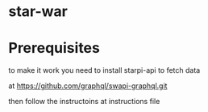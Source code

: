 # star-war

# Prerequisites

to make it work you need to install starpi-api to fetch data

at https://github.com/graphql/swapi-graphql.git

then follow the instructoins at instructions file
